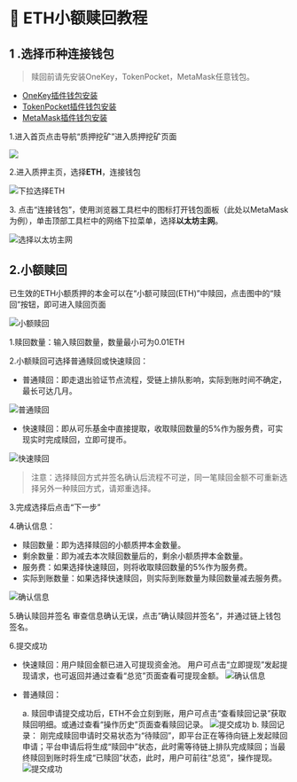 

# 🔑 ETH小额赎回教程

## 1 **.选择币种连接钱包**
>赎回前请先安装OneKey，TokenPocket，MetaMask任意钱包。
- [OneKey插件钱包安装](https://onekey.so/zh_CN/download?client=browserExtension)
- [TokenPocket插件钱包安装](https://extension.tokenpocket.pro/#/)
- [MetaMask插件钱包安装](https://metamask.io/download/)

1.进入首页点击导航“质押挖矿”进入质押挖矿页面

![](<../../.gitbook/assets/0213/1.png>)

2.进入质押主页，选择**ETH**，连接钱包

![下拉选择ETH](<../../.gitbook/assets/0213/2.png>)

3\. 点击“连接钱包”，使用浏览器工具栏中的图标打开钱包面板（此处以MetaMask为例），单击顶部工具栏中的网络下拉菜单，选择**以太坊主网**。

![选择以太坊主网](<../../.gitbook/assets/0213/5.png>)

## **2.小额赎回**

已生效的ETH小额质押的本金可以在“小额可赎回(ETH)”中赎回，点击图中的“赎回”按钮，即可进入赎回页面

![小额赎回](<../../.gitbook/assets/0413/1-1.png>)

1.赎回数量：输入赎回数量，数量最小可为0.01ETH

2.小额赎回可选择普通赎回或快速赎回：
- 普通赎回：即走退出验证节点流程，受链上排队影响，实际到账时间不确定，最长可达几月。

![普通赎回](<../../.gitbook/assets/0413/1-2.png>)

- 快速赎回：即从可乐基金中直接提取，收取赎回数量的5%作为服务费，可实现实时完成赎回，立即可提币。

![快速赎回](<../../.gitbook/assets/0413/1-3.png>)
>注意：选择赎回方式并签名确认后流程不可逆，同一笔赎回金额不可重新选择另外一种赎回方式，请郑重选择。

3.完成选择后点击“下一步”

4.确认信息：
- 赎回数量：即为选择赎回的小额质押本金数量。
- 剩余数量：即为减去本次赎回数量后的，剩余小额质押本金数量。
- 服务费：如果选择快速赎回，则将收取赎回数量的5%作为服务费。
- 实际到账数量：如果选择快速赎回，则实际到账数量为赎回数量减去服务费。

![确认信息](<../../.gitbook/assets/0413/1-4.png>)

5.确认赎回并签名
审查信息确认无误，点击”确认赎回并签名“，并通过链上钱包签名。

6.提交成功
- 快速赎回：用户赎回金额已进入可提现资金池。
用户可点击“立即提现”发起提现请求，也可返回并通过查看“总览”页面查看可提现金额。
![确认信息](<../../.gitbook/assets/0413/1-5.png>)

- 普通赎回：
  
  a. 赎回申请提交成功后，ETH不会立刻到账，用户可点击“查看赎回记录”获取赎回明细。或通过查看“操作历史”页面查看赎回记录。
 ![提交成功](<../../.gitbook/assets/0413/1-6.png>)
  b. 赎回记录：
  刚完成赎回申请时交易状态为“待赎回”，即平台正在等待向链上发起赎回申请；平台申请后将生成“赎回中”状态，此时需等待链上排队完成赎回；当最终赎回到账时将生成“已赎回”状态，此时，用户可前往“总览”，操作提现。
![提交成功](<../../.gitbook/assets/0413/1-6.png>)
